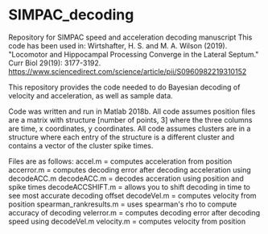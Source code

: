 # SIMPAC_decoding
Repository for SIMPAC speed and acceleration decoding manuscript
This code has been used in:
Wirtshafter, H. S. and M. A. Wilson (2019). "Locomotor and Hippocampal Processing Converge in the Lateral Septum." Curr Biol 29(19): 3177-3192. https://www.sciencedirect.com/science/article/pii/S0960982219310152

This repository provides the code needed to do Bayesian decoding of velocity and acceleration, as well as sample data.

Code was written and run in Matlab 2018b.
All code assumes position files are a matrix with structure [number of points, 3] where the three columns are time, x coordinates, y coordinates.
All code assumes clusters are in a structure where each entry of the structure is a different cluster and contains a vector of the cluster spike times.

Files are as follows:
accel.m = computes acceleration from position
accerror.m = computes decoding error after decoding acceleration using decodeACC.m
decodeACC.m = decodes acceration using position and spike times
decodeACCSHIFT.m = allows you to shift decoding in time to see most accurate decoding offset
decodeVel.m = computes velocity from position
spearman_rankresults.m = uses spearman's rho to compute accuracy of decoding
velerror.m = computes decoding error after decoding speed using decodeVel.m
velocity.m = computes velocity from position
